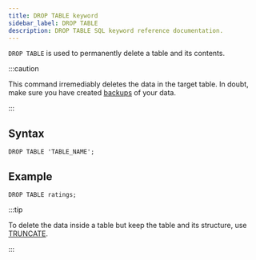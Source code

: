 ```yaml
---
title: DROP TABLE keyword
sidebar_label: DROP TABLE
description: DROP TABLE SQL keyword reference documentation.
---
```


`DROP TABLE` is used to permanently delete a table and its contents.

:::caution

This command irremediably deletes the data in the target table. In doubt, make
sure you have created [backups](/docs/reference/sql/backup/) of your data.

:::

## Syntax

```questdb-sql
DROP TABLE 'TABLE_NAME';
```

## Example

```questdb-sql
DROP TABLE ratings;
```

:::tip

To delete the data inside a table but keep the table and its structure, use
[TRUNCATE](/docs/reference/sql/truncate/).

:::
